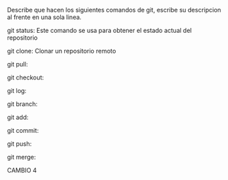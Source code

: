 Describe que hacen los siguientes comandos de git, escribe su descripcion al frente en una sola linea.

git status: Este comando se usa para obtener el estado actual del repositorio

git clone: Clonar un repositorio remoto

git pull:

git checkout:

git log:

git branch:

git add:

git commit:

git push:

git merge:

CAMBIO 4